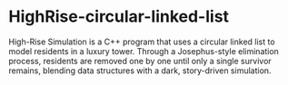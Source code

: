 # HighRise-circular-linked-list
High-Rise Simulation is a C++ program that uses a circular linked list to model residents in a luxury tower. Through a Josephus-style elimination process, residents are removed one by one until only a single survivor remains, blending data structures with a dark, story-driven simulation.
